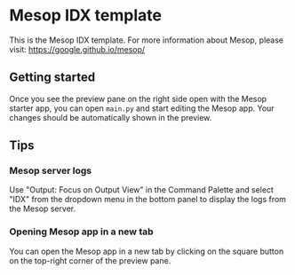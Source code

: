 # Mesop IDX template

This is the Mesop IDX template. For more information about Mesop, please visit:
https://google.github.io/mesop/

## Getting started

Once you see the preview pane on the right side open with the Mesop starter app, you can open `main.py` and start editing the Mesop app. Your changes should be automatically shown in the preview.

## Tips

### Mesop server logs

Use "Output: Focus on Output View" in the Command Palette and select "IDX" from the dropdown menu in the bottom panel to display the logs from the Mesop server.

### Opening Mesop app in a new tab

You can open the Mesop app in a new tab by clicking on the square button on the top-right corner of the preview pane.
